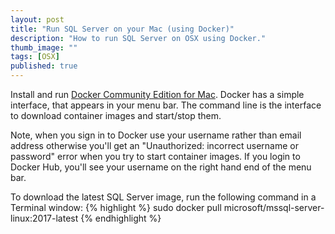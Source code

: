 ```yaml
---
layout: post
title: "Run SQL Server on your Mac (using Docker)"
description: "How to run SQL Server on OSX using Docker."
thumb_image: ""
tags: [OSX]
published: true
---
```


Install and run [Docker Community Edition for Mac](https://store.docker.com/editions/community/docker-ce-desktop-mac).
Docker has a simple interface, that appears in your menu bar. The command line is the interface to download container images and start/stop them.

Note, when you sign in to Docker use your username rather than email address otherwise you'll get an "Unauthorized: incorrect username or password" error when you try to start container images.
If you login to Docker Hub, you'll see your username on the right hand end of the menu bar.

To download the latest SQL Server image, run the following command in a Terminal window:
{% highlight %}
sudo docker pull microsoft/mssql-server-linux:2017-latest
{% endhighlight %}

